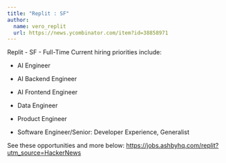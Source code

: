 ```yaml
---
title: "Replit : SF"
author:
  name: vero_replit
  url: https://news.ycombinator.com/item?id=38858971
---
```

Replit - SF - Full-Time
Current hiring priorities include:

* AI Engineer

* AI Backend Engineer

* AI Frontend Engineer

* Data Engineer

* Product Engineer

* Software Engineer&#x2F;Senior: Developer Experience, Generalist

See these opportunities and more below: <a href="https:&#x2F;&#x2F;jobs.ashbyhq.com&#x2F;replit?utm_source=HackerNews">https:&#x2F;&#x2F;jobs.ashbyhq.com&#x2F;replit?utm_source=HackerNews</a>
